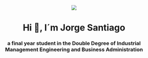 <div id=header align="center">
  <img src="https://64.media.tumblr.com/tumblr_m9odfzjhPh1qm6oc3o1_500.gif" widht="100" />
  <h1 align="center">Hi 👋, I´m Jorge Santiago</h1>
  <h3 align="center"> a final year student in the Double Degree of Industrial Management Engineering and Business Administration
<!--
**JSRP00/JSRP00** is a ✨ _special_ ✨ repository because its `README.md` (this file) appears on your GitHub profile.

About me:

- 🔭 I’m currently working on at the Centre for Automation, Robotics and Information and Manufacturing Technologies based in the Technological Park of Boecillo, Valladolid, Spain.
- 🌱 I’m currently learning about discrete element simulation as a research fellow.
- 💬 Ask me about Engineering/Management/Economics
- 📫 How to reach me: jspenalosa@icloud.com
- ⚡ Fun fact: I love outdoor team sports.

